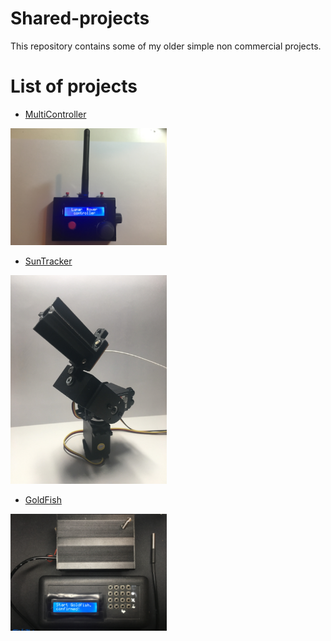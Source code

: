 # Shared-projects
This repository contains some of my older simple non commercial projects.

# List of projects

* [MultiController](https://github.com/Zahorack/Shared-projects/blob/master/MultiController)
<p align="left">
<img src="https://github.com/Zahorack/Shared-projects/blob/master/MultiController/Photodocumentation/IMG_3594.JPG" width="250" 
</p>

* [SunTracker](https://github.com/Zahorack/Shared-projects/blob/master/Suntracker)
<p align="left">
<img src="https://github.com/Zahorack/Shared-projects/blob/master/Suntracker/Photodocumentation/IMG_5165.JPG" width="250" 
</p>

* [GoldFish](https://github.com/Zahorack/Shared-projects/tree/master/GoldFish)
<p align="left">
<img src="https://github.com/Zahorack/Shared-projects/blob/master/GoldFish/Photodocumentation/IMG_5217.JPG" width="250" 
</p>

